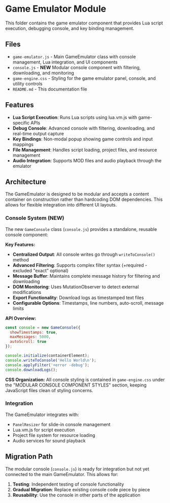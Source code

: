 # Game Emulator Module

This folder contains the game emulator component that provides Lua script execution, debugging console, and key binding management.

## Files

- `game-emulator.js` - Main GameEmulator class with console management, Lua integration, and UI components
- `console.js` - **NEW** Modular console component with filtering, downloading, and monitoring
- `game-engine.css` - Styling for the game emulator panel, console, and utility controls
- `README.md` - This documentation file

## Features

- **Lua Script Execution**: Runs Lua scripts using lua.vm.js with game-specific APIs
- **Debug Console**: Advanced console with filtering, downloading, and real-time output capture
- **Key Bindings**: Non-modal popup showing game controls and input mappings
- **File Management**: Handles script loading, project files, and resource management
- **Audio Integration**: Supports MOD files and audio playback through the emulator

## Architecture

The GameEmulator is designed to be modular and accepts a content container on construction rather than hardcoding DOM dependencies. This allows for flexible integration into different UI layouts.

### Console System (NEW)

The new `GameConsole` class (`console.js`) provides a standalone, reusable console component:

**Key Features:**
- **Centralized Output**: All console writes go through `writeToConsole()` method
- **Advanced Filtering**: Supports complex filter syntax (+required -excluded "exact" optional)
- **Message Buffer**: Maintains complete message history for filtering and downloading
- **DOM Monitoring**: Uses MutationObserver to detect external modifications
- **Export Functionality**: Download logs as timestamped text files
- **Configurable Options**: Timestamps, line numbers, auto-scroll, message limits

**API Overview:**
```javascript
const console = new GameConsole({
  showTimestamps: true,
  maxMessages: 5000,
  autoScroll: true
});

console.initialize(containerElement);
console.writeToConsole('Hello World\n');
console.applyFilter('+error -debug');
console.downloadLogs();
```

**CSS Organization:**
All console styling is contained in `game-engine.css` under the "MODULAR CONSOLE COMPONENT STYLES" section, keeping JavaScript files clean of styling concerns.

### Integration

The GameEmulator integrates with:
- `PanelResizer` for slide-in console management
- Lua.vm.js for script execution
- Project file system for resource loading
- Audio services for sound playback

## Migration Path

The modular console (`console.js`) is ready for integration but not yet connected to the main GameEmulator. This allows for:
1. **Testing**: Independent testing of console functionality
2. **Gradual Migration**: Replace existing console code piece by piece
3. **Reusability**: Use the console in other parts of the application
